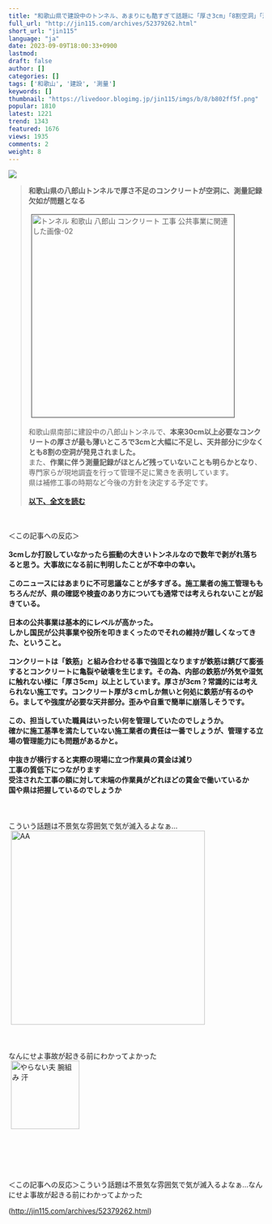 ```yaml
---
title: "和歌山県で建設中のトンネル、あまりにも酷すぎて話題に「厚さ3cm」「8割空洞」「測量記録ほぼ無し」 : オレ的ゲーム速報＠刃"
full_url: "http://jin115.com/archives/52379262.html"
short_url: "jin115"
language: "ja"
date: 2023-09-09T18:00:33+0900
lastmod: 
draft: false
author: []
categories: []
tags: ['和歌山', '建設', '測量']
keywords: []
thumbnail: "https://livedoor.blogimg.jp/jin115/imgs/b/8/b802ff5f.png"
popular: 1810
latest: 1221
trend: 1343
featured: 1676
views: 1935
comments: 2
weight: 8
---
```


![](https://livedoor.blogimg.jp/jin115/imgs/b/8/b802ff5f.png)

<div><a name='more'></a> <blockquote><b>和歌山県の八郎山トンネルで厚さ不足のコンクリートが空洞に、測量記録欠如が問題となる</b><br> <br> <img src='https://livedoor.blogimg.jp/jin115/imgs/4/4/446f798e.png' width='400' border='1' hspace='5' class='pict' alt='トンネル 和歌山 八郎山 コンクリート 工事 公共事業に関連した画像-02'><br> <br> 和歌山県南部に建設中の八郎山トンネルで、<b>本来30cm以上必要なコンクリートの厚さが</b><b>最も薄いところで3cmと大幅に不足し、天井部分に少なくとも8割の空洞が発見されました。</b><br> また、<b>作業に伴う測量記録がほとんど残っていないことも明らかとなり</b>、専門家らが現地調査を行って管理不足に驚きを表明しています。<br> 県は補修工事の時期など今後の方針を決定する予定です。<br> <br> <a href='https://news.yahoo.co.jp/articles/6e9cafacfacba223d3776e32eef540be8f16f5f4' target='_blank'><b>以下、全文を読む</b></a></blockquote><br> <br> ＜この記事への反応＞<br> <br> <b>3cmしか打設していなかったら振動の大きいトンネルなので数年で剥がれ落ちると思う。大事故になる前に判明したことが不幸中の幸い。</b><br> <br> <b>このニュースにはあまりに不可思議なことが多すぎる。施工業者の施工管理ももちろんだが、県の確認や検査のあり方についても通常では考えられないことが起きている。</b><br> <br> <b>日本の公共事業は基本的にレベルが高かった。<br> しかし国民が公共事業や役所を叩きまくったのでそれの維持が難しくなってきた、ということ。</b><br> <br> <b>コンクリートは「鉄筋」と組み合わせる事で強固となりますが鉄筋は錆びて膨張するとコンクリートに亀裂や破壊を生じます。その為、内部の鉄筋が外気や湿気に触れない様に「厚さ5cm」以上としています。厚さが3cm？常識的には考えられない施工です。コンクリート厚が3ｃｍしか無いと何処に鉄筋が有るのやら。ましてや強度が必要な天井部分。歪みや自重で簡単に崩落しそうです。</b><br> <br> <b>この、担当していた職員はいったい何を管理していたのでしょうか。<br> 確かに施工基準を満たしていない施工業者の責任は一番でしょうが、管理する立場の管理能力にも問題があるかと。</b><br> <br> <b>中抜きが横行すると実際の現場に立つ作業員の賃金は減り<br> 工事の質低下につながります<br> 受注された工事の額に対して末端の作業員がどれほどの賃金で働いているか<br> 国や県は把握しているのでしょうか</b><br> <br> <br> <br> こういう話題は不景気な雰囲気で気が滅入るよなぁ…<br> <img src='https://livedoor.blogimg.jp/jin115/imgs/b/d/bd1e5b1d.gif' alt='AA' width='383' border='0' hspace='5' class='pict'><br> <br> <br> <br> なんにせよ事故が起きる前にわかってよかった<br> <img src='https://livedoor.blogimg.jp/jin115/imgs/0/4/04ee80e6.gif' alt='やらない夫 腕組み 汗' width='135' border='0' hspace='5' class='pict'><br> <br> <br> <br> <br> <br> <p>＜この記事への反応＞こういう話題は不景気な雰囲気で気が滅入るよなぁ…なんにせよ事故が起きる前にわかってよかった</p></div>

(http://jin115.com/archives/52379262.html)
